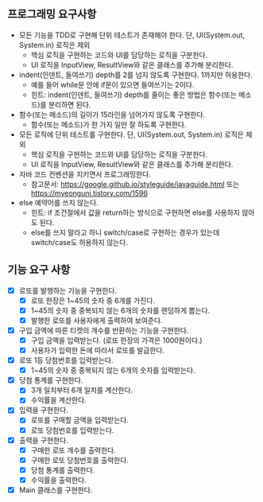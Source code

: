 ## 프로그래밍 요구사항
- 모든 기능을 TDD로 구현해 단위 테스트가 존재해야 한다. 단, UI(System.out, System.in) 로직은 제외
  - 핵심 로직을 구현하는 코드와 UI를 담당하는 로직을 구분한다.
  - UI 로직을 InputView, ResultView와 같은 클래스를 추가해 분리한다.
- indent(인덴트, 들여쓰기) depth를 2를 넘지 않도록 구현한다. 1까지만 허용한다.
  - 예를 들어 while문 안에 if문이 있으면 들여쓰기는 2이다.
  - 힌트: indent(인덴트, 들여쓰기) depth를 줄이는 좋은 방법은 함수(또는 메소드)를 분리하면 된다.
- 함수(또는 메소드)의 길이가 15라인을 넘어가지 않도록 구현한다.
  - 함수(또는 메소드)가 한 가지 일만 잘 하도록 구현한다.
- 모든 로직에 단위 테스트를 구현한다. 단, UI(System.out, System.in) 로직은 제외
  - 핵심 로직을 구현하는 코드와 UI를 담당하는 로직을 구분한다.
  - UI 로직을 InputView, ResultView와 같은 클래스를 추가해 분리한다.
- 자바 코드 컨벤션을 지키면서 프로그래밍한다.
  - 참고문서: https://google.github.io/styleguide/javaguide.html 또는 https://myeonguni.tistory.com/1596
- else 예약어를 쓰지 않는다.
  - 힌트: if 조건절에서 값을 return하는 방식으로 구현하면 else를 사용하지 않아도 된다.
  - else를 쓰지 말라고 하니 switch/case로 구현하는 경우가 있는데 switch/case도 허용하지 않는다.

## 기능 요구 사항
- [x] 로또를 발행하는 기능을 구현한다.
  - [x] 로또 한장은 1~45의 숫자 중 6개를 가진다.
  - [x] 1~45의 숫자 중 중복되지 않는 6개의 숫자를 랜덤하게 뽑는다.
  - [x] 발행한 로또를 사용자에게 출력하여 보여준다.
- [x] 구입 금액에 따른 티켓의 개수를 반환하는 기능을 구현한다.
  - [x] 구입 금액을 입력받는다. (로또 한장의 가격은 1000원이다.)
  - [x] 사용자가 입력한 돈에 따라서 로또를 발급한다.
- [x] 로또 1등 당첨번호를 입력받는다.
  - [x] 1~45의 숫자 중 중복되지 않는 6개의 숫자를 입력받는다.
- [x] 당첨 통계를 구현한다.
  - [x] 3개 일치부터 6개 일치를 계산한다.
  - [x] 수익률을 계산한다.
- [x] 입력을 구현한다.
  - [x] 로또를 구매할 금액을 입력받는다.
  - [x] 로또 당첨번호를 입력받는다.
- [x] 출력을 구현한다.
  - [x] 구매한 로또 개수를 출력한다.
  - [x] 구매한 로또 당첨번호를 출력한다. 
  - [x] 당첨 통계를 출력한다.
  - [x] 수익률을 출력한다.
- [x] Main 클래스를 구현한다.
